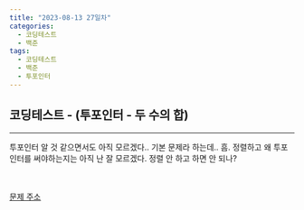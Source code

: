 ```yaml
---
title: "2023-08-13 27일차"
categories:
  - 코딩테스트
  - 백준
tags:
  - 코딩테스트
  - 백준
  - 투포인터
---
```

<h2>코딩테스트 - (투포인터 - 두 수의 합)</h2>

---
<script src="https://gist.github.com/harimyong/6220e58e419c0b39db22104d05d91efe.js"></script>
<p>투포인터 알 것 같으면서도 아직 모르겠다.. 기본 문제라 하는데.. 흠. 정렬하고 왜 투포인터를 써야하는지는 아직 난 잘 모르겠다. 정렬 안 하고 하면 안 되나?</p>
<br><br>
<a href="https://www.acmicpc.net/problem/3273">문제 주소<a>
